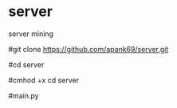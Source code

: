 # server
server mining



#git clone https://github.com/apank69/server.git




#cd server





#cmhod +x cd server




#main.py
